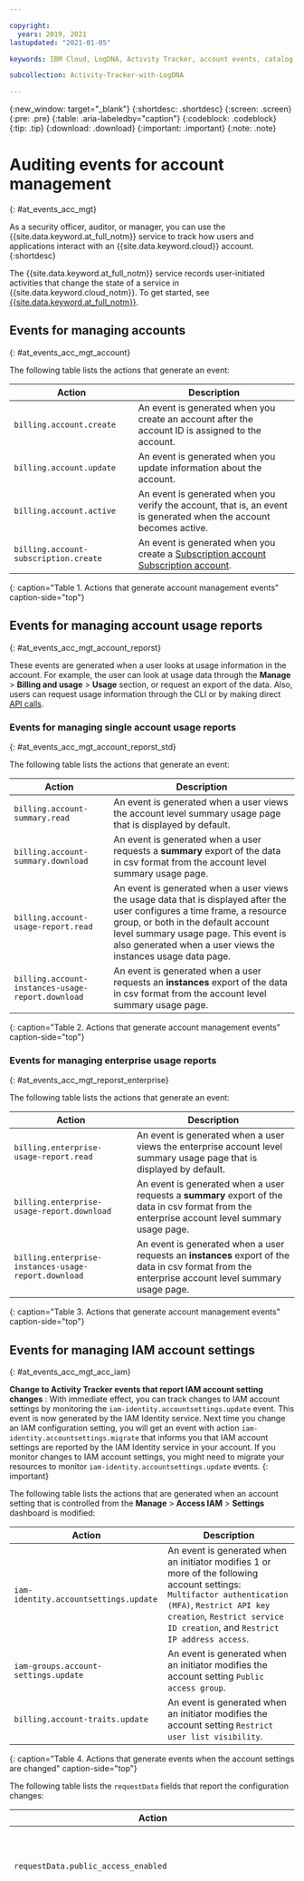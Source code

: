 ```yaml
---

copyright:
  years: 2019, 2021
lastupdated: "2021-01-05"

keywords: IBM Cloud, LogDNA, Activity Tracker, account events, catalog, tags

subcollection: Activity-Tracker-with-LogDNA

---
```


{:new_window: target="_blank"}
{:shortdesc: .shortdesc}
{:screen: .screen}
{:pre: .pre}
{:table: .aria-labeledby="caption"}
{:codeblock: .codeblock}
{:tip: .tip}
{:download: .download}
{:important: .important}
{:note: .note}

# Auditing events for account management  
{: #at_events_acc_mgt}

As a security officer, auditor, or manager, you can use the {{site.data.keyword.at_full_notm}} service to track how users and applications interact with an {{site.data.keyword.cloud}} account. 
{:shortdesc}

The {{site.data.keyword.at_full_notm}} service records user-initiated activities that change the state of a service in {{site.data.keyword.cloud_notm}}. To get started, see [{{site.data.keyword.at_full_notm}}](/docs/services/Activity-Tracker-with-LogDNA?topic=Activity-Tracker-with-LogDNA-getting-started#getting-started). 



## Events for managing accounts
{: #at_events_acc_mgt_account}

The following table lists the actions that generate an event:

| Action                               | Description |
|--------------------------------------|-------------|
| `billing.account.create`             | An event is generated when you create an account after the account ID is assigned to the account. |
| `billing.account.update`             | An event is generated when you update information about the account.  |
| `billing.account.active`             | An event is generated when you verify the account, that is, an event is generated when the account becomes active. |
| `billing.account-subscription.create` | An event is generated when you create a [Subscription account](/docs/account?topic=account-accounts#subscription-account) </br><a href="/docs/account?topic=account-accounts#subscription-account">Subscription account</a>. |
{: caption="Table 1. Actions that generate account management events" caption-side="top"} 


## Events for managing account usage reports
{: #at_events_acc_mgt_account_reporst}

These events are generated when a user looks at usage information in the account. For example, the user can look at usage data through the **Manage** &gt; **Billing and usage** &gt; **Usage** section, or request an export of the data. Also, users can request usage information through the CLI or by making direct [API calls](/apidocs/metering-reporting#introduction). 


### Events for managing single account usage reports
{: #at_events_acc_mgt_account_reporst_std}

The following table lists the actions that generate an event:

| Action                                               | Description |
|------------------------------------------------------|-------------|
| `billing.account-summary.read`                       | An event is generated when a user views the account level summary usage page that is displayed by default. |
| `billing.account-summary.download`                   | An event is generated when a user requests a **summary** export of the data in csv format from the account level summary usage page. |
| `billing.account-usage-report.read`                  | An event is generated when a user views the usage data that is displayed after the user configures a time frame, a resource group, or both in the default account level summary usage page. This event is also generated when a user views the instances usage data page. |
| `billing.account-instances-usage-report.download`    | An event is generated when a user requests an **instances** export of the data in csv format from the account level summary usage page. |
{: caption="Table 2. Actions that generate account management events" caption-side="top"} 


### Events for managing enterprise usage reports
{: #at_events_acc_mgt_reporst_enterprise}

The following table lists the actions that generate an event:

| Action                                               | Description |
|------------------------------------------------------|-------------|
| `billing.enterprise-usage-report.read`               | An event is generated when a user views the enterprise account level summary usage page that is displayed by default. |
| `billing.enterprise-usage-report.download `          | An event is generated when a user requests a **summary** export of the data in csv format from the enterprise account level summary usage page.  |
| `billing.enterprise-instances-usage-report.download` | An event is generated when a user requests an **instances** export of the data in csv format from the enterprise account level summary usage page. |
{: caption="Table 3. Actions that generate account management events" caption-side="top"} 


## Events for managing IAM account settings
{: #at_events_acc_mgt_acc_iam}


**Change to Activity Tracker events that report IAM account setting changes** : With immediate effect, you can track changes to IAM account settings by monitoring the `iam-identity.accountsettings.update` event. This event is now generated by the IAM Identity service. Next time you change an IAM configuration setting, you will get an event with action `iam-identity.accountsettings.migrate` that informs you that IAM account settings are reported by the IAM Identity service in your account. If you monitor changes to IAM account settings, you might need to migrate your resources to monitor `iam-identity.accountsettings.update` events.
{: important}

The following table lists the actions that are generated when an account setting that is controlled from the **Manage** &gt; **Access IAM** &gt; **Settings** dashboard is modified:

| Action                                     | Description | 
|--------------------------------------------|-------------|
| `iam-identity.accountsettings.update`      | An event is generated when an initiator modifies 1 or more of the following account settings: `Multifactor authentication (MFA)`, `Restrict API key creation`, `Restrict service ID creation`, and `Restrict IP address access`. |
| `iam-groups.account-settings.update` | An event is generated when an initiator modifies the account setting `Public access group`. |
| `billing.account-traits.update`      | An event is generated when an initiator modifies the account setting `Restrict user list visibility`. |
{: caption="Table 4. Actions that generate events when the account settings are changed" caption-side="top"} 


The following table lists the `requestData` fields that report the configuration changes:

| Action                                                         | Description | 
|----------------------------------------------------------------|-------------|
| `requestData.public_access_enabled`                            | Reports the boolean value that is set when the `Public access group` setting is modified. |
| `requestData.request_body.old_mfa_traits`                      | Reports the original value for the `Multifactor authentication (MFA)` setting. </br>Valid values are `NONE`, `TOTP`, `TOTP4ALL`, `LEVEL1`, `LEVEL2`, `LEVEL3` </br>This field is set to `NONE` when MFA is not enabled in the account, and all users log in by using a standard ID and password. </br>This field is set to `TOTP` when the account requires MFA for non-federated users only users with an IBMid. Users are required an ID, password, and a time-based one-time passcode to log in. </br>This field is set to `TOTP4ALL` when the account requires MFA for all users with an IBMid. </br>This field is set to `LEVEL1` to enable MFA for all users (IBMid & supported IdPs) when you choose the method `email-based MFA`. Users must authenticate by using a security passcode that is sent via email. </br>This field is set to `LEVEL2` to enable MFA for all users (IBMid & supported IdPs) when you choose the method `TOTP MFA`. Users authenticate by using a time-based one-time passcode (TOTP) that uses the current time of day as an authentication factor. </br>This field is set to `LEVEL3` to enable MFA for all users (IBMid & supported IdPs) when you choose the method `U2F MFA`. Users authenticate by using a hardware security key that generates a six-digit numerical code. |
| `requestData.request_body.new_mfa_traits`                      | Reports the new value for the `Multifactor authentication (MFA)` setting. |
| `requestData.request_body.old_restrict_create_platform_apikey` | Reports the original value for the `Restrict API key creation` setting. </br>Valid values: `NOT_RESTRICTED` and `RESTRICTED` |
| `requestData.request_body.new_restrict_create_platform_apikey` | Reports the new value for the `Restrict API key creation` setting. </br>Valid values: `NOT_RESTRICTED` and `RESTRICTED` |
| `requestData.request_body.old_restrict_create_service_id`      | Reports the original value for the `Restrict service ID creation` setting. </br>Valid values: `NOT_RESTRICTED` and `RESTRICTED` |
| `requestData.request_body.new_restrict_create_service_id`      | Reports the new value for the `Restrict service ID creation` setting. </br>Valid values: `NOT_RESTRICTED` and `RESTRICTED` |
| `requestData.request_body.old_allowed_ip_addresses`            | Reports the original value for the `Restrict IP address access` setting. </br>Valid values: `NOT_RESTRICTED` and `RESTRICTED` |
| `requestData.request_body.new_allowed_ip_addresses`            | Reports the new value for the `Restrict IP address access` setting. </br>Valid values: `NOT_RESTRICTED` and `RESTRICTED` |
| `requestData.team_directory_enabled`                           | Reports the boolean value that is set when the `Restrict user list visibility` setting is modified. |
{: caption="Table 5. Actions that generate events when the account settings are changed" caption-side="top"} 


The following table lists the `deprecated` actions that generate an event when an account setting that is controlled from the **Manage** &gt; **Access IAM** &gt; **Settings** dashboard is modified:

| Action                               | Description |
|--------------------------------------|-------------|
| `billing.account-traits.update`      | An event is generated when an account setting is modified. |
| `billing.account-mfa.set-on`         | An event is generated when the `Account Login` setting sets on multifactor authentication in the account. |
| `billing.account-mfa.set-off`        | An event is generated when the `Account Login` setting sets off multifactor authentication in the account. |
{: caption="Table 6. Actions that generate events when the account settings are changed" caption-side="top"} 




## Events for managing catalogs
{: #at_events_catalog_management}

The following tables list the actions that generate an event:

### Events for managing catalogs
{: #at_events_catalog_1}

| Action                                           | Description                                                           | 
|--------------------------------------------------|-----------------------------------------------------------------------|
| `globalcatalog-collection.instance.read`           | An event is generated when you view a catalog.            | 
| `globalcatalog-collection.instance.update`         | An event is generated when you update a catalog.          |
| `globalcatalog-collection.instances.list`           | An event is generated when you get a list of the catalogs in an account.           | 
{: caption="Table 7. Actions that generate catalog management events" caption-side="top"}

### Events for managing products in a catalog
{: #at_events_catalog_2}

| Action                                           | Description                                                           | 
|--------------------------------------------------|-----------------------------------------------------------------------|
| `globalcatalog-collection.offerings.list`         |  An event is generated when you get a list of the products in a catalog.          |
| `globalcatalog-collection.offering.read`           | An event is generated when you view a product in a catalog.            |
| `globalcatalog-collection.offering.create`         | An event is generated when you create a product.          |
| `globalcatalog-collection.offering.update`         | An event is generated when you update a product.          |
| `globalcatalog-collection.offering.delete`         | An event is generated when you delete a product.          |
{: caption="Table 8. Actions that generate product catalog management events" caption-side="top"}

### Events for managing account settings that are related to catalogs
{: #at_events_catalog_3}

| Action                                           | Description                                                           | 
|--------------------------------------------------|-----------------------------------------------------------------------|
| `globalcatalog-collection.account-settings.read`   | An event is generated when you view the account settings.   | 
| `globalcatalog-collection.account-settings.update` | An event is generated when you update the account settings. |
{: caption="Table 9. Actions that generate account settings management events" caption-side="top"}

### Events for managing enterprise account settings that are related to catalogs
{: #at_events_catalog_4}

| Action                                           | Description                                                           | 
|--------------------------------------------------|-----------------------------------------------------------------------|
| `globalcatalog-collection.enterprise-settings.read` | An event is generated when you view the enterprise settings. |
| `globalcatalog-collection.enterprise-settings.update` | An event is generated when you update the enterprise settings. |
| `globalcatalog-collection.enterprise-settings.list` | An event is generated when you get a list of the enterprises in an account and their corresponding settings. | 
{: caption="Table 10. Actions that generate enterprise account settings management events" caption-side="top"}

### Events for managing license and entitlement events
{: #at_events_catalog_entitlement}

The following table lists the actions that generate an event:

| Action                                 | Description |
|----------------------------------------|---------|
| `entitlement.entitlement.create`       | An event is generated when an initiator binds a license to an account. |  
| `entitlement.entitlement.delete`       | An event is generated when an initiator deletes an entitlement. |  
| `entitlement.entitlement.delete_purge` | An event is generated when an initiator purges an entitlement. |
| `entitlement.entitlement.update`       | An event is generated when an initiator updates an entitlement. |
| `entitlement.entitlement.check`        | An event is generated when an initiator uses an entitlement to pull an image from the governed IBM Container Registry. |
| `entitlement.entitlement.invalidate`   | An event is generated when an entitlement's license is not valid anymore. |
{: caption="Table 11. User entitlement actions" caption-side="top"}

## Events for managing organizations
{: #at_events_acc_mgt_org}

The following table lists the actions that generate an event:

| Action                               | Description |
|--------------------------------------|-------------|
| `billing.account-org.create`         | An event is generated when you add an organization to the account. |
{: caption="Table 12. Actions that generate events" caption-side="top"} 


## Events for managing tags
{: #at_events_acc_mgt_resources}

The following table lists the actions that generate an event:

| Action                                          | Description |
|-------------------------------------------------|-------------|
| `global-search-tagging.tag.attach`              | An event is generated when you associate a tag to a resource. |
| `global-search-tagging.tag.detach`              | An event is generated when you remove a tag from a resource.  |
| `global-search-tagging.tag.update`              | An event is generated when you update a tag that is attached to a resource.  |
| `global-search-tagging.tag.delete`              | An event is generated when you delete a tag in your account.  |
| `global-search-tagging.tags.delete`             | An event is generated when you delete all the tags that are not attached to resources in your account.  |
{: caption="Table 13. Actions that generate events" caption-side="top"} 


## Events for managing users
{: #at_events_acc_mgt_users}

The following table lists the actions that generate an event:

| Action                               | Description |
|--------------------------------------|-------------|
| `user-management.user.create`        | An event is generated when you invite a user to the account. |
| `billing.user.active`                | An event is generated when a user, that has received an email invitation to join an account, verifies the email address. |
| `user-management.user.update`        | An event is generated when log in configurations are modified for a user from the {{site.data.keyword.cloud_notm}} UI. |
| `user-management.user.delete`        | An event is generated when you remove a user from the account. |
| `user-management.user-setting.update` | An event is generated when you update the user's login configuration settings: User one-time passcode authentication ,Require MFA security questions at login, User-managed login or Setting up security questions |
{: caption="Table 14. Actions that generate events" caption-side="top"} 


## Where to look for the events
{: #at_events_acc_mgt_ui}

Events are available in the **Frankfurt (eu-de)** region. 

To view these events, you must [provision an instance](/docs/services/Activity-Tracker-with-LogDNA?topic=Activity-Tracker-with-LogDNA-provision#provision) of the {{site.data.keyword.at_full_notm}} service in the **Frankfurt (eu-de)** region. Then, you must [open the {{site.data.keyword.at_full_notm}} UI](/docs/Activity-Tracker-with-LogDNA?topic=Activity-Tracker-with-LogDNA-launch#launch_cloud_ui). 


## Analyzing events
{: #at_events_analyze}




### Catalog events
{: #at_events_analyze_2}

You can find the value `unavailable` in catalog events. This value indicates when an update is made, but specific details about the update aren't included. 
{: important}



### User management events
{: #at_events_analyze_3}

This section explains events that are generated when you manage users from the **Manage** &gt; **Access IAM** &gt; **Users** dashboard.

When you analyze user management events, `target.name` is set to the user ID of the user on which the action is requested.


#### Modify the status of a user
{: #at_events_analyze_3_1}

When you modify information about the user status from the **User Details** section, you get the following 2 events:
* Event with action `user-management.user.update` that reports a request in the account to modify the user's properties.
* Event with action `user-management.user-setting.update` that indicates the values of the user's properties after the update request completes.

Depending on the request, you might get additional events with action `user-management.user-setting.update`. If your account is a Lite one, you only get 1 event with action `user-management.user.update`.

For example, see the `requestData` field for the event `user-management.user-setting.update`: 

```json
"action": "user-management.user-setting.update",
"message": "User management service: update user settings",
"requestData": {
    "2FA": false,
    "allowed_ip_addresses": "",
    "iam_id": "IBMid-xxxxxxx",
    "origin": "BSS",
    "security_questions_setup": false
}
```
{: screen}

#### Restrict IP addresses
{: #at_events_analyze_3_2}

When you configure IP address restrictions from the **IP address restrictions** section, you get 1 event with action `user-management.user-setting.update`.

For example, see the `requestData` field for the event `user-management.user-setting.update`: 

```json
"action": "user-management.user-setting.update",
"message": "User management service: update user settings",
"requestData": {
    "allowed_ip_addresses": "14.15.98.123",
    "iam_id": "IBMid-xxxxxxx",
    "origin": "BSS"
}
```
{: screen}


#### Manage user's login
{: #at_events_analyze_3_3}

When you modify information about a user's login from the **Manage** &gt; **Access IAM** &gt; **Users** &gt; **User Details** section, you get 1 event with action `user-management.user-setting.update`.

See the sample of the `requestData` field when the **User-managed login:** property is disabled:

```json
"action": "user-management.user-setting.update",
 "message": "User management service: update user settings",
"requestData": {
    "iam_id": "IBMid-27000757DW",
    "origin": "BSS",
    "self_manage": false
}
```
{: screen}


See the sample of the `requestData` field when the **User one-time passcode authentication:** property is enabled. The `requestData.2FA` field is set to `true`.

```json
"action": "user-management.user-setting.update",
"message": "User management service: update user settings",
"requestData": {
    "2FA": true,
    "iam_id": "IBMid-xxxxx",
    "origin": "BSS",
    "security_questions_setup": true,
    "self_manage": false
 }
}
```
{: screen}

See the sample of the `requestData` field when the **Require MFA security questions at login:** property is enabled. The `requestData.security_questions_setup` field is set to `true`.

```json
"action": "user-management.user-setting.update",
"message": "User management service: update user settings",
"requestData": {
    "2FA": true,
    "iam_id": "IBMid-xxxxxx",
    "origin": "BSS",
    "security_questions_setup": true,
    "self_manage": false
 }
}
```
{: screen}




#### requestData fields
{: #at_events_analyze_3_reqdata}

The following table lists *requestData* fields that you can find in events that are generated when user details are modified from the **Users** dashboard:

| Field | Type | Description |
|-------|------|-------------|
| `2FA`                      | Boolean         | Defines the MFA requirements for users in the account. </br>This field is set to `true` when MFA is enabled for users.  | 
| `allowed_ip_addresses`     | String          | List of IP addresses from where a user is allowed to access account resources. |
| `iam_id`                   | String          | Defines the IBM ID of the user whose settings are being modified. |
| `security_questions_setup` | Boolean         | Defines when a user requires security questions to log in to the account. </br>This field is set to `true` to indicate that questions are required.  |
| `self_manage`              | Boolean         | Defines whether a user can configure his log in settings on how to log in to the account.  </br>This field is set to `true` to allow a user to set password expiration, turn on security questions for login, and define allowed IP addresses for log in to {{site.data.keyword.cloud_notm}} and from classic infrastructure API calls.  | 
{: caption="Table 15. User management requestData fields" caption-side="top"} 



### Events for managing account usage reports
{: #at_events_analyze_4}

This section explains events that are generated when a user looks at the information that is provided through the  **Manage** &gt; **Billing and usage** &gt; **Usage** section, or request an export of the data.

You can get events with `reason.reasonCode = 404` that are generated when there is no usage data available for the request. The `severity` is set to normal.
{: note}

#### requestData fields
{: #at_events_analyze_4_reqdata}

The following table lists the fields that are available through the `requestData` field in the events with actions `billing.account-summary.read`, `billing.account-summary.download`, and `billing.account-instances-usage-report.download`:

| Field | Type | Description | Status | 
|-------|------|-------------|--------|
| `month` | String | Indicates the month that the user selects to view usage data. | Included always in the event |
{: caption="Table 16. Account usage summary requestData fields" caption-side="top"} 


The following table lists the fields that are available through the `requestData` field in the events with actions `billing.account-usage-report.read`:

| Field               | Type      | Description | Status |
|---------------------|-----------|-------------|--------|
| `month`             | String    | Indicates the month that the user selects to view usage data. |  Included always in the event |
| `usage_report_type` | String    | Indicates the type of report. </br>Valid values are `instances` and `rollup`.|  Included always in the event |
| `sub_account_id`    | String    | Indicates the sub-account ID. | Optional | 
| `resource_group`    | String    | Indicates the resource group. | Optional </br>Included if the user filters data by resource group. |
| `organization_id`   | String    | Indicates the organization ID. | Optional |
| `daily`             | Boolean   | Indicates the frequency of the report. | Optional |
{: caption="Table 17. Account usage requestData fields" caption-side="top"} 


The following table lists the fields that are available through the `requestData` field in the events with actions `billing.enterprise-usage-report.read` and `billing.enterprise-usage-report.download`:

| Field               | Type      | Description | Status |
|---------------------|-----------|-------------|--------|
| `month`             | String    | Indicates the month that the user selects to view usage data. |  Included always in the event |
| `children`          | Boolean   | Indicates whether the usage is aggregated at account level. | Included always in the event |
| `enterprise_id`     | String    | Indicates the ID of the enterprise. |  Included always in the event |
| `account_id`        | String    | Indicates the sub-account ID that is requested in the report. | Optional | 
| `account_group_id`  | String    | Indicates the account group when a user selects one. | Optional </br>Included if the user filters data by selecting 1 account group. |
{: caption="Table 18. Enterprise usage requestData fields" caption-side="top"} 


The following table lists the fields that are available through the `requestData` field in the events with actions `billing.enterprise-instances-usage-report.download`:

| Field               | Type      | Description | Status |
|---------------------|-----------|-------------|--------|
| `month`             | String    | Indicates the month that the user selects to view usage data. |  Included always in the event |
| `enterprise_id`     | String    | Indicates the ID of the enterprise. |  Included always in the event |
| `account_id`        | String    | Indicates the the sub-account IDs that is requested in the report. | Optional | 
| `account_group_id`  | String    | Indicates the account group when a user selects one. | Optional </br>Included if the user filters data by selecting 1 account group. |
{: caption="Table 19. Enterprise instances usage requestData fields" caption-side="top"} 




### Account IAM settings events (Deprecated)
{: #at_events_analyze_1}

This section explains events that are generated when you configure the IAM account settings from the **Access (IAM)** &gt; **Settings** dashboard.

#### Configuring MFA
{: #at_events_analyze_1_1}

When you set on MFA in your account by configuring the **Account Login** section in the **Access (IAM)** &gt; **Settings** dashboard, you get 2 events:
* Event with action `billing.account-traits.update` that reports the type of MFA that is configured in the account in the `requestData.mfa` field.
* Event with action `billing.account-mfa.set-on` that indicates that MFA is enabled in the account.

When you set off MFA, you get the following 2 events:
* Event with action `billing.account-traits.update` that reports the type of MFA that is configured in the account in the `requestData.mfa` field.
* Event with action `billing.account-mfa.set-off` that indicates that MFA is disabled in the account.

For example, see the `requestData` field for the event `billing.account-traits.update`: 

```json
"action": "billing.account-traits.update",
"message": "Billing service: update account traits",
"requestData": {
    "mfa": "",
    "origin": "BSS"
}
```
{: screen}

#### Configuring user list visibility restriction
{: #at_events_analyze_1_2}

When you modify the *User list visibility restriction* IAM account setting in the **Manage** &gt; **Access (IAM)** &gt; **Settings** dashboard, you get 1 event with action `billing.account-traits.update`.

For example, see the `requestData` field for the event `billing.account-traits.update`: 

```json
"action": "billing.account-traits.update",
"message": "Billing service: update account traits",
"requestData": {
    "origin": "BSS",
    "team_directory_enabled": false
}
```
{: screen}

#### requestData fields
{: #at_events_analyze_1_reqdata}

The following table lists *requestData* fields that you can find in events that are generated when the IAM account settings are modified from the **Access (IAM)** &gt; **Settings** dashboard:


| Field | Type | Description |
|-------|------|-------------|
| `team_directory_enabled`   | Boolean         | Defines the status of the *User list visibility restriction* IAM account setting. </br>When it is set to `true`, users in your account can view other users from the Users page. |
| `mfa`                      | String          | Defines the MFA method that is required for users to log in to the account. </br>Valid values are *TOTP*, and *TOTP4ALL* </br>This field is set to `TOTP` when the account requires MFA for non-federated users only. Users are required an ID, password, and a time-based one-time passcode to log in. </br>This field is set to `TOTP4ALL` when the account requires MFA for all users.</br>All users by requiring an ID, password, and a time-based one-time passcode. </br>When this field is empty, MFA is not enabled in the account, and all users log in by using a standard ID and password. |
{: caption="Table 20. Account IAM settings requestData fields" caption-side="top"} 

